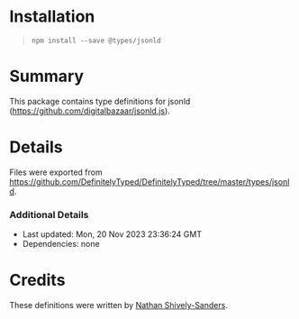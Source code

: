 # Installation
> `npm install --save @types/jsonld`

# Summary
This package contains type definitions for jsonld (https://github.com/digitalbazaar/jsonld.js).

# Details
Files were exported from https://github.com/DefinitelyTyped/DefinitelyTyped/tree/master/types/jsonld.

### Additional Details
 * Last updated: Mon, 20 Nov 2023 23:36:24 GMT
 * Dependencies: none

# Credits
These definitions were written by [Nathan Shively-Sanders](https://github.com/sandersn).
